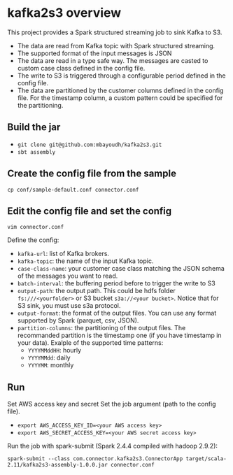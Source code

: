 # kafka2s3 overview
This project provides a Spark structured streaming job to sink Kafka to S3.
- The data are read from Kafka topic with Spark structured streaming.
- The supported format of the input messages is JSON 
- The data are read in a type safe way. The messages are casted to custom case class defined in the config file.
- The write to S3 is triggered through a configurable period defined in the config file.
- The data are partitioned by the customer columns defined in the config file. For the timestamp column, a custom pattern could be specified for the partitioning.


## Build the jar
- `git clone git@github.com:mbayoudh/kafka2s3.git`
- `sbt assembly`

## Create the config file from the sample
`cp conf/sample-default.conf connector.conf`

## Edit the config file and set the config 
`vim connector.conf`

Define the config:
- `kafka-url`: list of Kafka brokers.
- `kafka-topic`: the name of the input Kafka topic.
- `case-class-name`: your customer case class matching the JSON schema of the messages you want to read.
- `batch-interval`: the buffering period before to trigger the write to S3
- `output-path`: the output path. This could be hdfs folder `fs:///<yourfolder>` or S3 bucket `s3a://<your bucket>`. Notice that for S3 sink, you must use s3a protocol.
- `output-format`: the format of the output files. You can use any format supported by Spark (parquet, csv, JSON).
- `partition-columns`: the partitioning of the output files. The recommanded partition is the timestamp one (if you have timestamp in your data). Exalple of the supported time patterns:
  - `YYYYMMddHH`: hourly
  - `YYYYMMdd`: daily
  - `YYYYMM`: monthly

## Run 
Set AWS access key and secret Set the job argument (path to the config file).
- `export AWS_ACCESS_KEY_ID=<your AWS access key>`
- `export AWS_SECRET_ACCESS_KEY=<your AWS secret access key>`

Run the job with spark-submit (Spark 2.4.4 compiled with hadoop 2.9.2):

`spark-submit --class com.connector.kafka2s3.ConnectorApp target/scala-2.11/kafka2s3-assembly-1.0.0.jar connector.conf`
